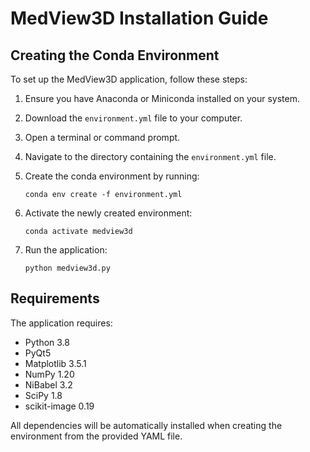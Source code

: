 

# MedView3D Installation Guide

## Creating the Conda Environment

To set up the MedView3D application, follow these steps:

1. Ensure you have Anaconda or Miniconda installed on your system.

2. Download the `environment.yml` file to your computer.

3. Open a terminal or command prompt.

4. Navigate to the directory containing the `environment.yml` file.

5. Create the conda environment by running:
   ```
   conda env create -f environment.yml
   ```

6. Activate the newly created environment:
   ```
   conda activate medview3d
   ```

7. Run the application:
   ```
   python medview3d.py
   ```

## Requirements

The application requires:
- Python 3.8
- PyQt5
- Matplotlib 3.5.1
- NumPy 1.20
- NiBabel 3.2
- SciPy 1.8
- scikit-image 0.19

All dependencies will be automatically installed when creating the environment from the provided YAML file.
